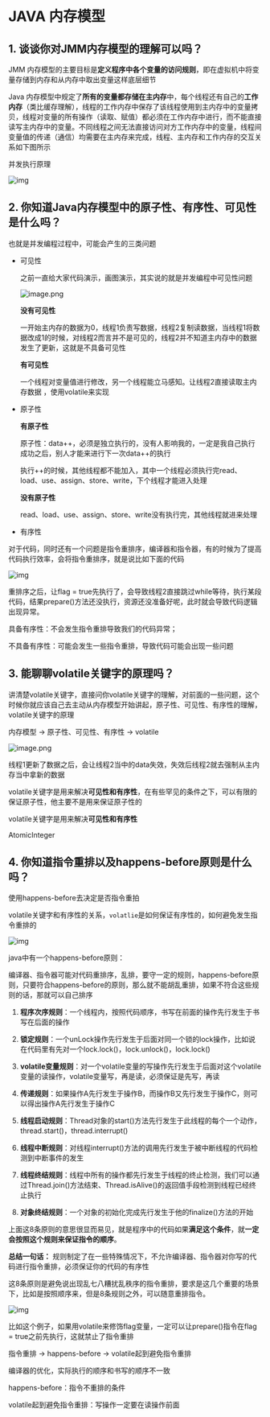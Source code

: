# JAVA 内存模型

## 1.  **谈谈你对JMM内存模型的理解可以吗？**

JMM 内存模型的主要目标是**定义程序中各个变量的访问规则**，即在虚拟机中将变量存储到内存和从内存中取出变量这样底层细节 

Java 内存模型中规定了**所有的变量都存储在主内存**中，每个线程还有自己的**工作内存**（类比缓存理解），线程的工作内存中保存了该线程使用到主内存中的变量拷贝，线程对变量的所有操作（读取、赋值）都必须在工作内存中进行，而不能直接读写主内存中的变量。不同线程之间无法直接访问对方工作内存中的变量，线程间变量值的传递（通信）均需要在主内存来完成，线程、主内存和工作内存的交互关系如下图所示 

并发执行原理

 ![img](./img/89345300_1578391183.png) 

## 2.  **你知道Java内存模型中的原子性、有序性、可见性是什么吗？** 

 也就是并发编程过程中，可能会产生的三类问题 

- 可见性

  之前一直给大家代码演示，画图演示，其实说的就是并发编程中可见性问题

   ![image.png](./img/image-1603505952871.png) 

  **没有可见性**

   一开始主内存的数据为0，线程1负责写数据，线程2复制读数据，当线程1将数据改成1的时候，对线程2而言并不是可见的，线程2并不知道主内存中的数据发生了更新，这就是不具备可见性 

  **有可见性**

  一个线程对变量值进行修改，另一个线程能立马感知。让线程2直接读取主内存数据 ，使用volatile来实现

- 原子性

  **有原子性** 

  原子性：data++，必须是独立执行的，没有人影响我的，一定是我自己执行成功之后，别人才能来进行下一次data++的执行

  执行++的时候，其他线程都不能加入，其中一个线程必须执行完read、load、use、assign、store、write，下个线程才能进入处理

  **没有原子性**

  read、load、use、assign、store、write没有执行完，其他线程就进来处理

-  有序性

  对于代码，同时还有一个问题是指令重排序，编译器和指令器，有的时候为了提高代码执行效率，会将指令重排序，就是说比如下面的代码

   ![img](./img/77669000_1578391190.png) 

  重排序之后，让flag = true先执行了，会导致线程2直接跳过while等待，执行某段代码，结果prepare()方法还没执行，资源还没准备好呢，此时就会导致代码逻辑出现异常。 

  具备有序性：不会发生指令重排导致我们的代码异常；

  不具备有序性：可能会发生一些指令重排，导致代码可能会出现一些问题

## 3.  **能聊聊volatile关键字的原理吗？**

讲清楚volatile关键字，直接问你volatile关键字的理解，对前面的一些问题，这个时候你就应该自己去主动从内存模型开始讲起，原子性、可见性、有序性的理解，volatile关键字的原理

 内存模型 -> 原子性、可见性、有序性 -> volatile 

 ![image.png](./img/image-1603506353376.png)

线程1更新了数据之后，会让线程2当中的data失效，失效后线程2就去强制从主内存当中拿新的数据  

 volatile关键字是用来解决**可见性和有序性**，在有些罕见的条件之下，可以有限的保证原子性，他主要不是用来保证原子性的 

 volatile关键字是用来解决**可见性和有序性** 

AtomicInteger



## 4.  **你知道指令重排以及happens-before原则是什么吗？** 

 使用happens-before去决定是否指令重拍 

 volatile关键字和有序性的关系，`volatlie`是如何保证有序性的，如何避免发生指令重排的 

 ![img](./img/55231300_1578391202.png) 

 java中有一个happens-before原则： 

 编译器、指令器可能对代码重排序，乱排，要守一定的规则，happens-before原则，只要符合happens-before的原则，那么就不能胡乱重排，如果不符合这些规则的话，那就可以自己排序 

1. **程序次序规则**：一个线程内，按照代码顺序，书写在前面的操作先行发生于书写在后面的操作

2. **锁定规则**：一个unLock操作先行发生于后面对同一个锁的lock操作，比如说在代码里有先对一个lock.lock()，lock.unlock()，lock.lock()
3.  **volatile变量规则**：对一个volatile变量的写操作先行发生于后面对这个volatile变量的读操作，volatile变量写，再是读，必须保证是先写，再读 
4.  **传递规则**：如果操作A先行发生于操作B，而操作B又先行发生于操作C，则可以得出操作A先行发生于操作C 
5.  **线程启动规则**：Thread对象的start()方法先行发生于此线程的每个一个动作，thread.start()，thread.interrupt() 
6.   **线程中断规则**：对线程interrupt()方法的调用先行发生于被中断线程的代码检测到中断事件的发生 
7.  **线程终结规则**：线程中所有的操作都先行发生于线程的终止检测，我们可以通过Thread.join()方法结束、Thread.isAlive()的返回值手段检测到线程已经终止执行 
8.  **对象终结规则**：一个对象的初始化完成先行发生于他的finalize()方法的开始 

上面这8条原则的意思很显而易见，就是程序中的代码如果**满足这个条件**，就**一定会按照这个规则来保证指令的顺序**。 



**总结一句话：** 规则制定了在一些特殊情况下，不允许编译器、指令器对你写的代码进行指令重排，必须保证你的代码的有序性 

 这8条原则是避免说出现乱七八糟扰乱秩序的指令重排，要求是这几个重要的场景下，比如是按照顺序来，但是8条规则之外，可以随意重排指令。 

 ![img](./img/67580000_1578391202.png) 

比如这个例子，如果用volatile来修饰flag变量，一定可以让prepare()指令在flag = true之前先执行，这就禁止了指令重排 

指令重排 -> happens-before -> volatile起到避免指令重排

编译器的优化，实际执行的顺序和书写的顺序不一致

happens-before：指令不重排的条件

volatile起到避免指令重排：写操作一定要在读操作前面




